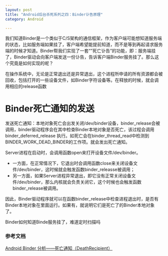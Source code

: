 ```yaml
---
layout: post
title: "Android后台杀死系列之四：Binder讣告原理"
category: Android

---
```

 
我们知道Binder是一个类似于C/S架构的通信框架，作为客户端可能想知道服务端的状态，比如服务端如果挂了，客户端希望能提前知道，而不是等到再起请求服务端的时候才知道。Binder帮我们实现了一套“”死亡讣告”的功能，即：服务端挂了，Binder驱动会向客户端发送一份讣告，告诉客户端Binder服务挂了。那么这个究竟是如何实现的呢？
	
 
在操作系统中，无论是正常退出还是异常退出，这个进程所申请的所有资源都会被回收，包括打开的一些设备文件，如Binder字符设备等。在释放的时候，就会调用相应的release函数

# Binder死亡通知的发送

发送死亡通知：本地对象死亡会出发关闭/dev/binder设备，binder_release会被调用，binder驱动程序会在其中检查Binder本地对象是否死亡，该过程会调用binder_deferred_release 执行。如死亡会在binder_thread_read中检测到BINDER_WORK_DEAD_BINDER的工作项。就会发出死亡通知。

Server进程在启动时，会调用函数open来打开设备文件/dev/binder。

* 一方面，在正常情况下，它退出时会调用函数close来关闭设备文件/dev/binder，这时候就会触发函数binder_releasse被调用；
* 另一方面，如果Server进程异常退出，即它没有正常关闭设备文件/dev/binder，那么内核就会负责关闭它，这个时候也会触发函数binder_release被调用。

因此，Binder驱动程序就可以在函数binder_release中检查进程退出时，是否有Binder本地对象在里面运行。如果有，就说明它们是死亡了的Binder本地对象了。
 

Binder如何知道Binde服务挂了，难道定时扫描吗

### 参考文档

[Android Binder 分析——死亡通知（DeathRecipient）](http://light3moon.com/2015/01/28/Android%20Binder%20%E5%88%86%E6%9E%90%E2%80%94%E2%80%94%E6%AD%BB%E4%BA%A1%E9%80%9A%E7%9F%A5[DeathRecipient])